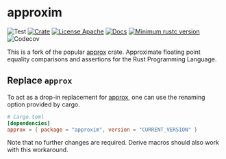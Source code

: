 # approxim

![Test](https://img.shields.io/github/actions/workflow/status/jonaspleyer/approxim/test.yml?style=flat-square&label=Test)
[![Crate](https://img.shields.io/crates/v/approxim.svg?style=flat-square)](https://crates.io/crates/approxim)
[![License Apache](https://img.shields.io/badge/License-Apache%202.0-brightgreen.svg?style=flat-square)](https://opensource.org/licenses/Apache-2.0)
[![Docs](https://img.shields.io/docsrs/approxim?style=flat-square)](https://docs.rs/approxim)
[![Minimum rustc version](https://img.shields.io/badge/rustc-1.36+-lightgray.svg?style=flat-square)](https://github.com/jonaspleyer/approxim#rust-version-requirements)
![Codecov](https://img.shields.io/codecov/c/github/jonaspleyer/approxim?style=flat-square)

This is a fork of the popular [approx](https://github.com/brendanzab/approx) crate.
Approximate floating point equality comparisons and assertions for the Rust Programming Language.

## Replace `approx`
To act as a drop-in replacement for [approx](https://github.com/brendanzab/approx), one can use the
renaming option provided by cargo.

```toml
# Cargo.toml
[dependencies]
approx = { package = "approxim", version = "CURRENT_VERSION" }
```
Note that no further changes are required. Derive macros should also work with this workaround.
